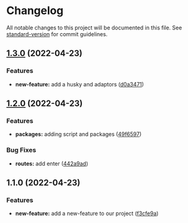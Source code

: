 # Changelog

All notable changes to this project will be documented in this file. See [standard-version](https://github.com/conventional-changelog/standard-version) for commit guidelines.

## [1.3.0](https://github.com/djdonmil/demo/compare/v1.2.0...v1.3.0) (2022-04-23)


### Features

* **new-feature:** add a husky and adaptors ([d0a3471](https://github.com/djdonmil/demo/commit/d0a3471ddead69b0ce3b17d70ff063213513016b))

## [1.2.0](https://github.com/djdonmil/demo/compare/v1.1.0...v1.2.0) (2022-04-23)


### Features

* **packages:** adding script and packages ([49f6597](https://github.com/djdonmil/demo/commit/49f65978a1f22d47890eac1d3997376cce30e480))


### Bug Fixes

* **routes:** add enter ([442a9ad](https://github.com/djdonmil/demo/commit/442a9ad2b02ee6f48c63c13c38e4cc50299ef1e9))

## 1.1.0 (2022-04-23)


### Features

* **new-feature:** add a new-feature to our project ([f3cfe9a](https://github.com/djdonmil/demo/commit/f3cfe9acbdf7b6f5b25348f52065c2339e02e8e5))
